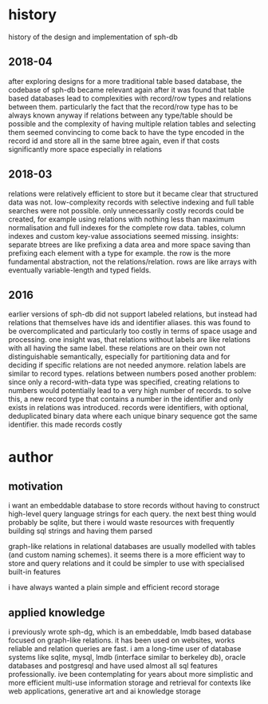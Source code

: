 # history
history of the design and implementation of sph-db

## 2018-04
after exploring designs for a more traditional table based database, the codebase of sph-db became relevant again after it was found that table based databases lead to complexities with record/row types and relations between them. particularly the fact that the record/row type has to be always known anyway if relations between any type/table should be possible and the complexity of having multiple relation tables and selecting them seemed convincing to come back to have the type encoded in the record id and store all in the same btree again, even if that costs significantly more space especially in relations

## 2018-03
relations were relatively efficient to store but it became clear that structured data was not. low-complexity records with selective indexing and full table searches were not possible. only unnecessarily costly records could be created, for example using relations with nothing less than maximum normalisation and full indexes for the complete row data. tables, column indexes and custom key-value associations seemed missing.
insights: separate btrees are like prefixing a data area and more space saving than prefixing each element with a type for example. the row is the more fundamental abstraction, not the relations/relation. rows are like arrays with eventually variable-length and typed fields.

## 2016
earlier versions of sph-db did not support labeled relations, but instead had relations that themselves have ids and identifier aliases. this was found to be overcomplicated and particularly too costly in terms of space usage and processing. one insight was, that relations without labels are like relations with all having the same label. these relations are on their own not distinguishable semantically, especially for partitioning data and for deciding if specific relations are not needed anymore. relation labels are similar to record types. relations between numbers posed another problem: since only a record-with-data type was specified, creating relations to numbers would potentially lead to a very high number of records. to solve this, a new record type that contains a number in the identifier and only exists in relations was introduced.
records were identifiers, with optional, deduplicated binary data where each unique binary sequence got the same identifier. this made records costly

# author
## motivation
i want an embeddable database to store records without having to construct high-level query language strings for each query. the next best thing would probably be sqlite, but there i would waste resources with frequently building sql strings and having them parsed

graph-like relations in relational databases are usually modelled with tables (and custom naming schemes). it seems there is a more efficient way to store and query relations and it could be simpler to use with specialised built-in features

i have always wanted a plain simple and efficient record storage

## applied knowledge
i previously wrote sph-dg, which is an embeddable, lmdb based database focused on graph-like relations. it has been used on websites, works reliable and relation queries are fast. i am a long-time user of database systems like sqlite, mysql, lmdb (interface similar to berkeley db), oracle databases and postgresql and have used almost all sql features professionally. ive been contemplating for years about more simplistic and more efficient multi-use information storage and retrieval for contexts like web applications, generative art and ai knowledge storage
